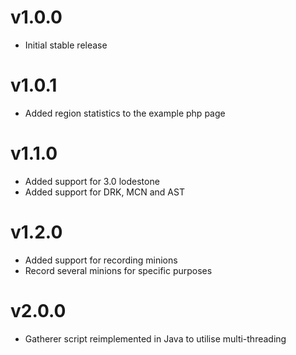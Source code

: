 v1.0.0
=======

* Initial stable release

v1.0.1
=======

* Added region statistics to the example php page

v1.1.0
=======

* Added support for 3.0 lodestone
* Added support for DRK, MCN and AST

v1.2.0
=======

* Added support for recording minions
* Record several minions for specific purposes

v2.0.0
======

* Gatherer script reimplemented in Java to utilise multi-threading
